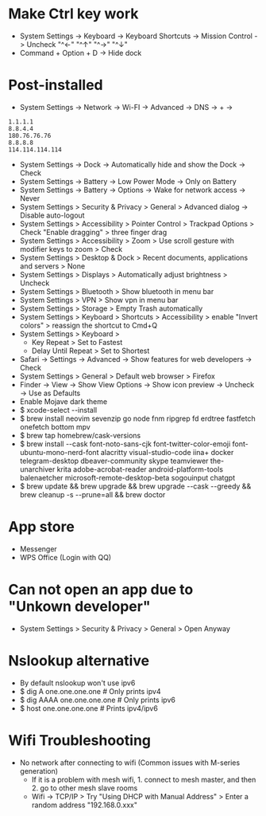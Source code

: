Make Ctrl key work
=====
* System Settings -> Keyboard -> Keyboard Shortcuts -> Mission Control -> Uncheck "^←" "^↑" "^→" "^↓"
* Command + Option + D -> Hide dock

Post-installed
=====
* System Settings -> Network -> Wi-FI -> Advanced -> DNS -> + ->
```
1.1.1.1
8.8.4.4
180.76.76.76
8.8.8.8
114.114.114.114
```
* System Settings -> Dock -> Automatically hide and show the Dock -> Check
* System Settings -> Battery -> Low Power Mode -> Only on Battery
* System Settings -> Battery -> Options -> Wake for network access -> Never
* System Settings > Security & Privacy > General > Advanced dialog -> Disable auto-logout
* System Settings > Accessibility > Pointer Control > Trackpad Options > Check "Enable dragging" > three finger drag
* System Settings > Accessibility > Zoom > Use scroll gesture with modifier keys to zoom > Check
* System Settings > Desktop & Dock > Recent documents, applications and servers > None
* System Settings > Displays > Automatically adjust brightness > Uncheck
* System Settings > Bluetooth > Show bluetooth in menu bar
* System Settings > VPN > Show vpn in menu bar
* System Settings > Storage > Empty Trash automatically
* System Settings > Keyboard > Shortcuts > Accessibility > enable "Invert colors" > reassign the shortcut to Cmd+Q
* System Settings > Keyboard >
    * Key Repeat > Set to Fastest
    * Delay Until Repeat > Set to Shortest
* Safari -> Settings -> Advanced -> Show features for web developers -> Check
* System Settings > General > Default web browser > Firefox
* Finder -> View -> Show View Options -> Show icon preview -> Uncheck -> Use as Defaults
* Enable Mojave dark theme
* $ xcode-select --install
* $ brew install neovim sevenzip go node fnm ripgrep fd erdtree fastfetch onefetch bottom mpv
* $ brew tap homebrew/cask-versions
* $ brew install --cask font-noto-sans-cjk font-twitter-color-emoji font-ubuntu-mono-nerd-font alacritty visual-studio-code iina+ docker telegram-desktop dbeaver-community skype teamviewer the-unarchiver krita adobe-acrobat-reader android-platform-tools balenaetcher microsoft-remote-desktop-beta sogouinput chatgpt
* $ brew update && brew upgrade && brew upgrade --cask --greedy && brew cleanup -s --prune=all && brew doctor

App store
=====
* Messenger
* WPS Office (Login with QQ)

Can not open an app due to "Unkown developer"
=====
* System Settings > Security & Privacy > General > Open Anyway

Nslookup alternative
=====
* By default nslookup won't use ipv6
* $ dig A one.one.one.one # Only prints ipv4
* $ dig AAAA one.one.one.one # Only prints ipv6
* $ host one.one.one.one # Prints ipv4/ipv6

Wifi Troubleshooting
=====
* No network after connecting to wifi (Common issues with M-series generation)
  * If it is a problem with mesh wifi, 1. connect to mesh master, and then 2. go to other mesh slave rooms
  * Wifi -> TCP/IP > Try "Using DHCP with Manual Address" > Enter a random address "192.168.0.xxx"

